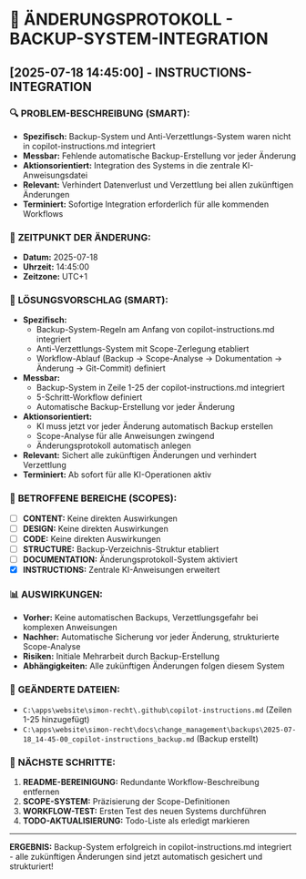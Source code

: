 # 📝 ÄNDERUNGSPROTOKOLL - BACKUP-SYSTEM-INTEGRATION

## [2025-07-18 14:45:00] - INSTRUCTIONS-INTEGRATION

### 🔍 **PROBLEM-BESCHREIBUNG (SMART):**

- **Spezifisch:** Backup-System und Anti-Verzettlungs-System waren nicht in copilot-instructions.md integriert
- **Messbar:** Fehlende automatische Backup-Erstellung vor jeder Änderung
- **Aktionsorientiert:** Integration des Systems in die zentrale KI-Anweisungsdatei
- **Relevant:** Verhindert Datenverlust und Verzettlung bei allen zukünftigen Änderungen
- **Terminiert:** Sofortige Integration erforderlich für alle kommenden Workflows

### 📅 **ZEITPUNKT DER ÄNDERUNG:**

- **Datum:** 2025-07-18
- **Uhrzeit:** 14:45:00
- **Zeitzone:** UTC+1

### 🔧 **LÖSUNGSVORSCHLAG (SMART):**

- **Spezifisch:**
  - Backup-System-Regeln am Anfang von copilot-instructions.md integriert
  - Anti-Verzettlungs-System mit Scope-Zerlegung etabliert
  - Workflow-Ablauf (Backup → Scope-Analyse → Dokumentation → Änderung → Git-Commit) definiert
- **Messbar:**
  - Backup-System in Zeile 1-25 der copilot-instructions.md integriert
  - 5-Schritt-Workflow definiert
  - Automatische Backup-Erstellung vor jeder Änderung
- **Aktionsorientiert:**
  - KI muss jetzt vor jeder Änderung automatisch Backup erstellen
  - Scope-Analyse für alle Anweisungen zwingend
  - Änderungsprotokoll automatisch anlegen
- **Relevant:** Sichert alle zukünftigen Änderungen und verhindert Verzettlung
- **Terminiert:** Ab sofort für alle KI-Operationen aktiv

### 🎯 **BETROFFENE BEREICHE (SCOPES):**

- [ ] **CONTENT:** Keine direkten Auswirkungen
- [ ] **DESIGN:** Keine direkten Auswirkungen
- [ ] **CODE:** Keine direkten Auswirkungen
- [ ] **STRUCTURE:** Backup-Verzeichnis-Struktur etabliert
- [ ] **DOCUMENTATION:** Änderungsprotokoll-System aktiviert
- [x] **INSTRUCTIONS:** Zentrale KI-Anweisungen erweitert

### 📊 **AUSWIRKUNGEN:**

- **Vorher:** Keine automatischen Backups, Verzettlungsgefahr bei komplexen Anweisungen
- **Nachher:** Automatische Sicherung vor jeder Änderung, strukturierte Scope-Analyse
- **Risiken:** Initiale Mehrarbeit durch Backup-Erstellung
- **Abhängigkeiten:** Alle zukünftigen Änderungen folgen diesem System

### 📁 **GEÄNDERTE DATEIEN:**

- `C:\apps\website\simon-recht\.github\copilot-instructions.md` (Zeilen 1-25 hinzugefügt)
- `C:\apps\website\simon-recht\docs\change_management\backups\2025-07-18_14-45-00_copilot-instructions_backup.md` (Backup erstellt)

### 🔄 **NÄCHSTE SCHRITTE:**

1. **README-BEREINIGUNG:** Redundante Workflow-Beschreibung entfernen
2. **SCOPE-SYSTEM:** Präzisierung der Scope-Definitionen
3. **WORKFLOW-TEST:** Ersten Test des neuen Systems durchführen
4. **TODO-AKTUALISIERUNG:** Todo-Liste als erledigt markieren

---

**ERGEBNIS:** Backup-System erfolgreich in copilot-instructions.md integriert - alle zukünftigen Änderungen sind jetzt automatisch gesichert und strukturiert!
